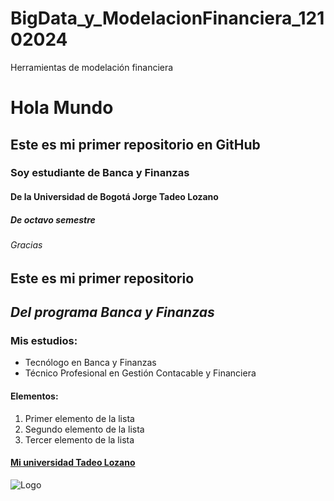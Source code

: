 # BigData_y_ModelacionFinanciera_12102024
Herramientas de modelación financiera 
# Hola Mundo
## Este es mi primer repositorio en GitHub
### Soy estudiante de Banca y Finanzas
#### De la Universidad de Bogotá Jorge Tadeo Lozano
##### De octavo semestre
###### Gracias
## **Este es mi primer repositorio**
## *Del programa Banca y Finanzas*
### Mis estudios:
* Tecnólogo en Banca y Finanzas
* Técnico Profesional en Gestión Contacable y Financiera
#### Elementos:
1. Primer elemento de la lista
2. Segundo elemento de la lista
3. Tercer elemento de la lista
#### [Mi universidad Tadeo Lozano](https://www.utadeo.edu.co/es)
![Logo](https://govco-prod-webutils.s3.amazonaws.com/uploads/2022-12-13/d50f15a1-7851-407a-98c4-5bb14ee301ae-1imagen_noticia.svg)
